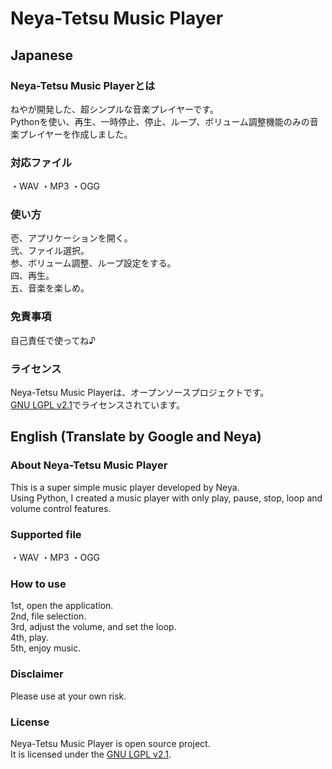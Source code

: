 # Neya-Tetsu Music Player
## Japanese
### Neya-Tetsu Music Playerとは
ねやが開発した、超シンプルな音楽プレイヤーです。  
Pythonを使い、再生、一時停止、停止、ループ、ボリューム調整機能のみの音楽プレイヤーを作成しました。
### 対応ファイル
・WAV
・MP3
・OGG
### 使い方
壱、アプリケーションを開く。  
弐、ファイル選択。  
参、ボリューム調整、ループ設定をする。  
四、再生。  
五、音楽を楽しめ。
### 免責事項
自己責任で使ってね♪
### ライセンス
Neya-Tetsu Music Playerは、オープンソースプロジェクトです。  
[GNU LGPL v2.1](LICENSE)でライセンスされています。
## English (Translate by Google and Neya)
### About Neya-Tetsu Music Player
This is a super simple music player developed by Neya.  
Using Python, I created a music player with only play, pause, stop, loop and volume control features.
### Supported file
・WAV
・MP3
・OGG
### How to use
1st, open the application.  
2nd, file selection.  
3rd, adjust the volume, and set the loop.  
4th, play.  
5th, enjoy music.
### Disclaimer
Please use at your own risk.
### License
Neya-Tetsu Music Player is open source project.  
It is licensed under the [GNU LGPL v2.1](LICENSE).
